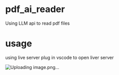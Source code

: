 # pdf_ai_reader
Using LLM api to read pdf files
# usage

using live server plug in vscode to open liver server 

![Uploading image.png…]()
